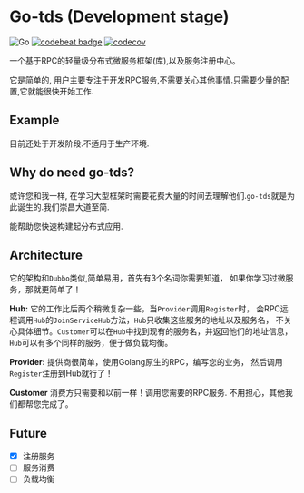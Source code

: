 # Go-tds (Development stage)

![Go](https://github.com/sdttttt/go-tds/workflows/Go/badge.svg)
[![codebeat badge](https://codebeat.co/badges/9040bc68-655c-4d3e-be12-661554bacecf)](https://codebeat.co/projects/github-com-sdttttt-go-tds-master)
[![codecov](https://codecov.io/gh/sdttttt/go-tds/branch/master/graph/badge.svg)](https://codecov.io/gh/sdttttt/go-tds)

一个基于RPC的轻量级分布式微服务框架(库),以及服务注册中心。

它是简单的, 用户主要专注于开发RPC服务,不需要关心其他事情.只需要少量的配置,它就能很快开始工作.

## Example

目前还处于开发阶段.不适用于生产环境.

## Why do need go-tds?

或许您和我一样, 在学习大型框架时需要花费大量的时间去理解他们.`go-tds`就是为此诞生的.我们崇昌大道至简.

能帮助您快速构建起分布式应用.

## Architecture

它的架构和`Dubbo`类似,简单易用，首先有3个名词你需要知道，
如果你学习过微服务，那就更简单了！

**Hub:** 
它的工作比后两个稍微复杂一些，当`Provider`调用`Register`时，
会RPC远程调用`Hub`的`JoinServiceHub`方法，`Hub`只收集这些服务的地址以及服务名，
不关心具体细节。`Customer`可以在`Hub`中找到现有的服务名，并返回他们的地址信息，
`Hub`可以有多个同样的服务，便于做负载均衡。

**Provider:** 
提供商很简单，使用Golang原生的RPC，编写您的业务，
然后调用`Register`注册到Hub就行了！

**Customer**
消费方只需要和以前一样！调用您需要的RPC服务.
不用担心，其他我们都帮您完成了。

## Future

- [x] 注册服务
- [ ] 服务消费
- [ ] 负载均衡
